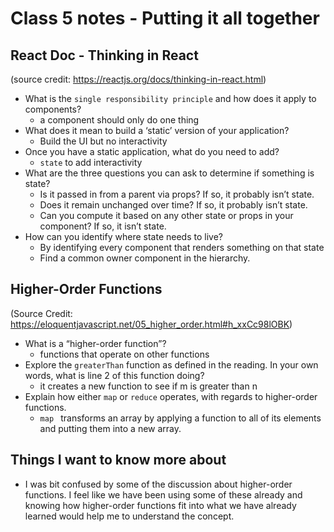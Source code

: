# Class 5 notes - Putting it all together

## React Doc - Thinking in React

(source credit: https://reactjs.org/docs/thinking-in-react.html)

- What is the `single responsibility principle` and how does it apply to components?
  - a component should only do one thing
- What does it mean to build a ‘static’ version of your application?
  - Build the UI but no interactivity
- Once you have a static application, what do you need to add?
  - `state`  to add interactivity 
- What are the three questions you can ask to determine if something is state?
  - Is it passed in from a parent via props? If so, it probably isn’t state.
  - Does it remain unchanged over time? If so, it probably isn’t state.
  - Can you compute it based on any other state or props in your component? If so, it isn’t state.
- How can you identify where state needs to live?
  - By identifying every component that renders something on that state
  - Find a common owner component in the hierarchy. 

## Higher-Order Functions

(Source Credit: https://eloquentjavascript.net/05_higher_order.html#h_xxCc98lOBK)

- What is a “higher-order function”?
  - functions that operate on other functions
- Explore the `greaterThan` function as defined in the reading. In your own words, what is line 2 of this function doing?
  - it creates a new function to see if m is greater than n
- Explain how either `map` or `reduce` operates, with regards to higher-order functions.
  - `map ` transforms an array by applying a function to all of its elements and putting them into a new array.

## Things I want to know more about

  - I was bit confused by some of the discussion about higher-order functions. I feel like we have been using some of these already and knowing how higher-order functions fit into what we have already learned would help me to understand the concept.